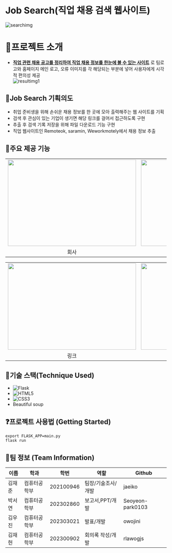 # Job Search(직업 채용 검색 웹사이트)
  ![searchimg](https://github.com/jaeiko/web-scraper-project/assets/162958493/14d29430-342e-43bb-8d1d-b4a86e5109e0)


# :book:프로젝트 소개
- **<u>직업 관련 채용 공고를 정리하여 직업 채용 정보를 한눈에 볼 수 있는 사이트</u>** 로 팀로고와 홈페이지 메인 로고, 오류 이미지를 각 해당되는 부분에 넣어 사용자에게 시각적 편의성 제공
<br/>![resultimg1](https://github.com/jaeiko/web-scraper-project/assets/162958493/c01d09a4-9297-47f7-886d-13d578797432)

## :bookmark_tabs:Job Search 기획의도
- 취업 준비생을 위해 손쉬운 채용 정보를 한 곳에 모아 출력해주는 웹 사이트를 기획
- 검색 후 관심이 있는 기업이 생기면 해당 링크를 걸어서 접근하도록 구현
- 추출 후 검색 기록 저장을 위해 파일 다운로드 기능 구현
- 직업 웹사이트인 Remoteok, saramin, Weworkmotely에서 채용 정보 추출



## :mag_right:주요 제공 기능
<table>
  <tr>
    <td><img src="https://github.com/jaeiko/web-scraper-project/assets/162958493/d2b30bea-a9ab-4d9c-b0a6-9b47beb15d3b"  width = 400px height = 270px ></td>
    <td><img src="https://github.com/jaeiko/web-scraper-project/assets/162958493/356d765a-c918-4d09-aadd-80f6751f6cb2" width = 400px height = 270px></td>
   </tr> 
   <tr>
      <td align="center">회사</td>
      <td align="center">위치</td>
  </tr>
</table>
<table>
  <tr>
    <td><img src="https://github.com/jaeiko/web-scraper-project/assets/162958493/fdf560c8-b432-4598-8778-0e71387fb33a" width = 400px height = 270px ></td>
    <td><img src="https://github.com/jaeiko/web-scraper-project/assets/162958493/51fd9b5e-5d81-4899-9b57-2123ffc86895" width = 400px height = 270px></td>
   </tr> 
   <tr>
      <td align="center">링크</td>
      <td align="center">연봉이나 조건</td>
  </tr>
</table>



## :hammer:기술 스택(Technique Used)
* <img alt="Flask" src ="https://img.shields.io/badge/Flask-000000.svg?&style=for-the-badge&logo=Flask&logoColor=white"/>
* ![HTML5](https://img.shields.io/badge/HTML5-E34F26.svg?&style=for-the-badge&logo=HTML5&logoColor=white)
* ![CSS3](https://img.shields.io/badge/CSS3-1572B6.svg?&style=for-the-badge&logo=CSS3&logoColor=white)
* Beautiful soup



## :question:프로젝트 사용법 (Getting Started)
```
export FLASK_APP=main.py 
flask run
```

## :raising_hand:팀 정보 (Team Information)

|이름|학과|학번|역할|Github
|-------|---|---|---|----|
|김재준|컴퓨터공학부|202100946|팀장/기술조사/개발|jaeiko
|박서연|컴퓨터공학부|202302860|보고서,PPT/개발|Seoyeon-park0103
|김우진|컴퓨터공학부|202303021|발표/개발|owojini
|김재헌|컴퓨터공학부|202300902|회의록 작성/개발|rlawogjs




